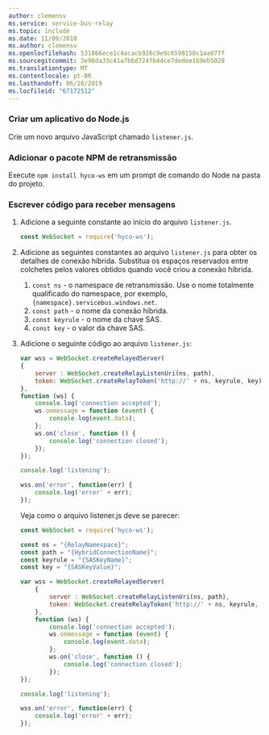 ```yaml
---
author: clemensv
ms.service: service-bus-relay
ms.topic: include
ms.date: 11/09/2018
ms.author: clemensv
ms.openlocfilehash: 531866ece1c4acacb926c9e9c6598158c1aa077f
ms.sourcegitcommit: 3e98da33c41a7bbd724f644ce7dedee169eb5028
ms.translationtype: MT
ms.contentlocale: pt-BR
ms.lasthandoff: 06/18/2019
ms.locfileid: "67172512"
---
```

### <a name="create-a-nodejs-application"></a>Criar um aplicativo do Node.js

Crie um novo arquivo JavaScript chamado `listener.js`.

### <a name="add-the-relay-npm-package"></a>Adicionar o pacote NPM de retransmissão

Execute `npm install hyco-ws` em um prompt de comando do Node na pasta do projeto.

### <a name="write-some-code-to-receive-messages"></a>Escrever código para receber mensagens

1. Adicione a seguinte constante ao início do arquivo `listener.js`.
   
    ```js
    const WebSocket = require('hyco-ws');
    ```
2. Adicione as seguintes constantes ao arquivo `listener.js` para obter os detalhes de conexão híbrida. Substitua os espaços reservados entre colchetes pelos valores obtidos quando você criou a conexão híbrida.
   
   1. `const ns` - o namespace de retransmissão. Use o nome totalmente qualificado do namespace, por exemplo, `{namespace}.servicebus.windows.net`.
   2. `const path` - o nome da conexão híbrida.
   3. `const keyrule` - o nome da chave SAS.
   4. `const key` - o valor da chave SAS.

3. Adicione o seguinte código ao arquivo `listener.js`:
   
    ```js
    var wss = WebSocket.createRelayedServer(
    {
        server : WebSocket.createRelayListenUri(ns, path),
        token: WebSocket.createRelayToken('http://' + ns, keyrule, key)
    }, 
    function (ws) {
        console.log('connection accepted');
        ws.onmessage = function (event) {
            console.log(event.data);
        };
        ws.on('close', function () {
            console.log('connection closed');
        });       
    });
   
    console.log('listening');
   
    wss.on('error', function(err) {
        console.log('error' + err);
    });
    ```
    Veja como o arquivo listener.js deve se parecer:
   
    ```js
    const WebSocket = require('hyco-ws');
   
    const ns = "{RelayNamespace}";
    const path = "{HybridConnectionName}";
    const keyrule = "{SASKeyName}";
    const key = "{SASKeyValue}";
   
    var wss = WebSocket.createRelayedServer(
        {
            server : WebSocket.createRelayListenUri(ns, path),
            token: WebSocket.createRelayToken('http://' + ns, keyrule, key)
        }, 
        function (ws) {
            console.log('connection accepted');
            ws.onmessage = function (event) {
                console.log(event.data);
            };
            ws.on('close', function () {
                console.log('connection closed');
            });       
    });
   
    console.log('listening');
   
    wss.on('error', function(err) {
        console.log('error' + err);
    });
    ```

